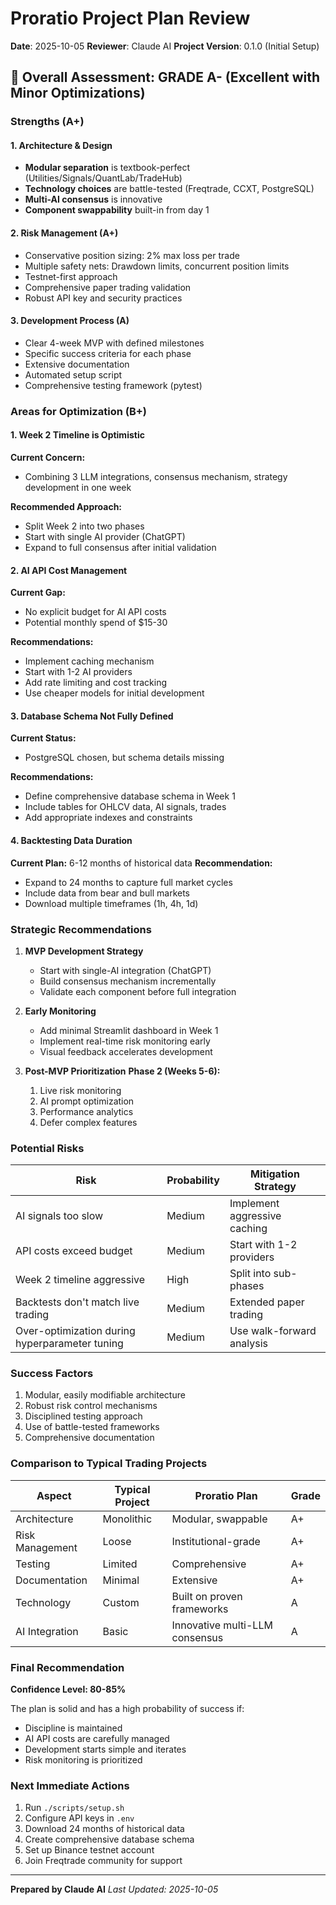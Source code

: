 # Proratio Project Plan Review

**Date**: 2025-10-05
**Reviewer**: Claude AI
**Project Version**: 0.1.0 (Initial Setup)

## 🎯 Overall Assessment: GRADE A- (Excellent with Minor Optimizations)

### **Strengths (A+)**

#### 1. Architecture & Design
- **Modular separation** is textbook-perfect (Utilities/Signals/QuantLab/TradeHub)
- **Technology choices** are battle-tested (Freqtrade, CCXT, PostgreSQL)
- **Multi-AI consensus** is innovative
- **Component swappability** built-in from day 1

#### 2. Risk Management (A+)
- Conservative position sizing: 2% max loss per trade
- Multiple safety nets: Drawdown limits, concurrent position limits
- Testnet-first approach
- Comprehensive paper trading validation
- Robust API key and security practices

#### 3. Development Process (A)
- Clear 4-week MVP with defined milestones
- Specific success criteria for each phase
- Extensive documentation
- Automated setup script
- Comprehensive testing framework (pytest)

### **Areas for Optimization (B+)**

#### 1. Week 2 Timeline is Optimistic
**Current Concern:**
- Combining 3 LLM integrations, consensus mechanism, strategy development in one week

**Recommended Approach:**
- Split Week 2 into two phases
- Start with single AI provider (ChatGPT)
- Expand to full consensus after initial validation

#### 2. AI API Cost Management
**Current Gap:**
- No explicit budget for AI API costs
- Potential monthly spend of $15-30

**Recommendations:**
- Implement caching mechanism
- Start with 1-2 AI providers
- Add rate limiting and cost tracking
- Use cheaper models for initial development

#### 3. Database Schema Not Fully Defined
**Current Status:**
- PostgreSQL chosen, but schema details missing

**Recommendations:**
- Define comprehensive database schema in Week 1
- Include tables for OHLCV data, AI signals, trades
- Add appropriate indexes and constraints

#### 4. Backtesting Data Duration
**Current Plan:** 6-12 months of historical data
**Recommendation:**
- Expand to 24 months to capture full market cycles
- Include data from bear and bull markets
- Download multiple timeframes (1h, 4h, 1d)

### **Strategic Recommendations**

1. **MVP Development Strategy**
   - Start with single-AI integration (ChatGPT)
   - Build consensus mechanism incrementally
   - Validate each component before full integration

2. **Early Monitoring**
   - Add minimal Streamlit dashboard in Week 1
   - Implement real-time risk monitoring early
   - Visual feedback accelerates development

3. **Post-MVP Prioritization**
   **Phase 2 (Weeks 5-6):**
   1. Live risk monitoring
   2. AI prompt optimization
   3. Performance analytics
   4. Defer complex features

### **Potential Risks**

| Risk | Probability | Mitigation Strategy |
|------|-------------|---------------------|
| AI signals too slow | Medium | Implement aggressive caching |
| API costs exceed budget | Medium | Start with 1-2 providers |
| Week 2 timeline aggressive | High | Split into sub-phases |
| Backtests don't match live trading | Medium | Extended paper trading |
| Over-optimization during hyperparameter tuning | Medium | Use walk-forward analysis |

### **Success Factors**

1. Modular, easily modifiable architecture
2. Robust risk control mechanisms
3. Disciplined testing approach
4. Use of battle-tested frameworks
5. Comprehensive documentation

### **Comparison to Typical Trading Projects**

| Aspect | Typical Project | Proratio Plan | Grade |
|--------|----------------|---------------|-------|
| Architecture | Monolithic | Modular, swappable | A+ |
| Risk Management | Loose | Institutional-grade | A+ |
| Testing | Limited | Comprehensive | A+ |
| Documentation | Minimal | Extensive | A+ |
| Technology | Custom | Built on proven frameworks | A |
| AI Integration | Basic | Innovative multi-LLM consensus | A |

### **Final Recommendation**

**Confidence Level: 80-85%**

The plan is solid and has a high probability of success if:
- Discipline is maintained
- AI API costs are carefully managed
- Development starts simple and iterates
- Risk monitoring is prioritized

### **Next Immediate Actions**

1. Run `./scripts/setup.sh`
2. Configure API keys in `.env`
3. Download 24 months of historical data
4. Create comprehensive database schema
5. Set up Binance testnet account
6. Join Freqtrade community for support

---

**Prepared by Claude AI**
*Last Updated: 2025-10-05*
